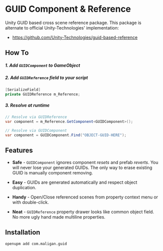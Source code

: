 # GUID Component & Reference
Unity GUID based cross scene reference package. This package is alternate to official Unity-Technologies' implementation:

- https://github.com/Unity-Technologies/guid-based-reference

## How To
##### 1. Add `GUIDComponent` to GameObject
##### 2. Add `GUIDReference` field to your script
```cs
[SerializeField]
private GUIDReference m_Reference;
```
##### 3. Resolve at runtime
```cs
// Resolve via GUIDReference
var component = m_Reference.GetComponent<GUIDComponent>();

// Resolve via GUIDComponent
var component = GUIDComponent.Find("OBJECT-GUID-HERE");
```

## Features

- **Safe** - `GUIDComponent` ignores component *resets* and prefab *reverts*. You will never lose your generated GUIDs. The only way to erase existing GUID is manually component removing.

- **Easy** - GUIDs are generated automatically and respect object duplication.

- **Handy** - Open/Close referenced scenes from property context menu or with double-click.

- **Neat** - `GUIDReference` property drawer looks like common object field.
No more ugly hand made multiline properties.

## Installation

```sh
openupm add com.maligan.guid
```